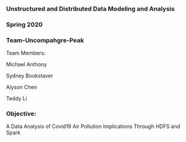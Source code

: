 ### Unstructured and Distributed Data Modeling and Analysis
### Spring 2020
  
### Team-Uncompahgre-Peak

Team Members:

Michael Anthony

Sydney Bookstaver

Alyson Chen

Teddy Li

### Objective:

A Data Analysis of Covid19 Air Pollution Implications Through HDFS and Spark
